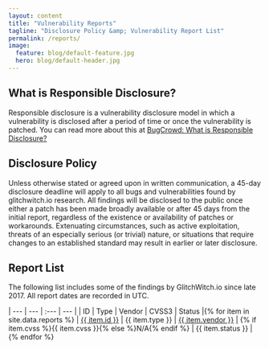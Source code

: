 ```yaml
---
layout: content
title: "Vulnerability Reports"
tagline: "Disclosure Policy &amp; Vulnerability Report List"
permalink: /reports/
image:
  feature: blog/default-feature.jpg
  hero: blog/default-header.jpg
---
```

## What is Responsible Disclosure?
Responsible disclosure is a vulnerability disclosure model in which a vulnerability is disclosed after a period of time or once the vulnerability is patched. You can read more about this at [BugCrowd: What is Responsible Disclosure?](https://www.bugcrowd.com/resource/what-is-responsible-disclosure/)

## Disclosure Policy

Unless otherwise stated or agreed upon in written communication, a 45-day disclosure deadline will apply to all bugs and vulnerabilities found by glitchwitch.io research. All findings will be disclosed to the public once either a patch has been made broadly available or after 45 days from the initial report, regardless of the existence or availability of patches or workarounds. Extenuating circumstances, such as active exploitation, threats of an especially serious (or trivial) nature, or situations that require changes to an established standard may result in earlier or later disclosure.

## Report List

The following list includes some of the findings by GlitchWitch.io since late 2017. All report dates are recorded in UTC.

| --- | --- | :--- | --- |
| ID | Type | Vendor | CVSS3 | Status |{% for item in site.data.reports %}
| <a href="{% if item.link %}{{ item.link }}{% else %}{{ site.url }}/reports/{{ item.id | remove: 'GW000' | remove: 'GW00' | remove: 'GW0' }}{% endif %}">{{ item.id }}</a> | <span title="{{item.type-long}}">{{ item.type }}</span> | <a href="{% if item.link %}{{ item.link }}{% else %}{{ site.url }}/reports/{{ item.id | remove: 'GW000' | remove: 'GW00' | remove: 'GW0' }}{% endif %}">{{ item.vendor }}</a> | {% if item.cvss %}<span title="{{item.cvss-string}}">{{ item.cvss }}</span>{% else %}N/A{% endif %} | {{ item.status }} |{% endfor %}

